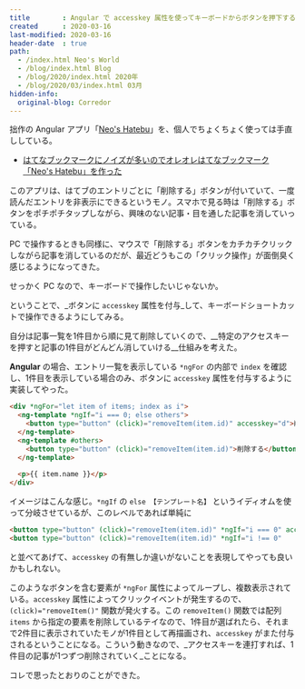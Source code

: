 ```yaml
---
title        : Angular で accesskey 属性を使ってキーボードからボタンを押下する
created      : 2020-03-16
last-modified: 2020-03-16
header-date  : true
path:
  - /index.html Neo's World
  - /blog/index.html Blog
  - /blog/2020/index.html 2020年
  - /blog/2020/03/index.html 03月
hidden-info:
  original-blog: Corredor
---
```


拙作の Angular アプリ「[Neo's Hatebu](https://github.com/Neos21/neos-hatebu)」を、個人でちょくちょく使っては手直ししている。

- [はてなブックマークにノイズが多いのでオレオレはてなブックマーク「Neo's Hatebu」を作った](/blog/2018/11/17-02.html)

このアプリは、はてブのエントリごとに「削除する」ボタンが付いていて、一度読んだエントリを非表示にできるというモノ。スマホで見る時は「削除する」ボタンをポチポチタップしながら、興味のない記事・目を通した記事を消していっている。

PC で操作するときも同様に、マウスで「削除する」ボタンをカチカチクリックしながら記事を消しているのだが、最近どうもこの「クリック操作」が面倒臭く感じるようになってきた。

せっかく PC なので、キーボードで操作したいじゃないか。

ということで、_ボタンに `accesskey` 属性を付与_して、キーボードショートカットで操作できるようにしてみる。

自分は記事一覧を1件目から順に見て削除していくので、__特定のアクセスキーを押すと記事の1件目がどんどん消していける__仕組みを考えた。

__Angular__ の場合、エントリ一覧を表示している `*ngFor` の内部で `index` を確認し、1件目を表示している場合のみ、ボタンに `accesskey` 属性を付与するように実装してやった。

```html
<div *ngFor="let item of items; index as i">
  <ng-template *ngIf="i === 0; else others">
    <button type="button" (click)="removeItem(item.id)" accesskey="d">削除する</button>
  </ng-template>
  <ng-template #others>
    <button type="button" (click)="removeItem(item.id)">削除する</button>
  </ng-template>
  
  <p>{{ item.name }}</p>
</div>
```

イメージはこんな感じ。`*ngIf` の `else 【テンプレート名】` というイディオムを使って分岐させているが、このレベルであれば単純に

```html
<button type="button" (click)="removeItem(item.id)" *ngIf="i === 0" accesskey="d">削除する</button>
<button type="button" (click)="removeItem(item.id)" *ngIf="i !== 0"              >削除する</button>
```

と並べてあげて、`accesskey` の有無しか違いがないことを表現してやっても良いかもしれない。

このようなボタンを含む要素が `*ngFor` 属性によってループし、複数表示されている。`accesskey` 属性によってクリックイベントが発生するので、`(click)="removeItem()"` 関数が発火する。この `removeItem()` 関数では配列 `items` から指定の要素を削除しているテイなので、1件目が選ばれたら、それまで2件目に表示されていたモノが1件目として再描画され、`accesskey` がまた付与されるということになる。こういう動きなので、_アクセスキーを連打すれば、1件目の記事が1つずつ削除されていく_ことになる。

コレで思ったとおりのことができた。
